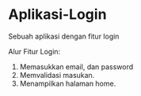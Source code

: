 # Aplikasi-Login
Sebuah aplikasi dengan fitur login

Alur Fitur Login:
1. Memasukkan email, dan password
3. Memvalidasi masukan.
5. Menampilkan halaman home.
